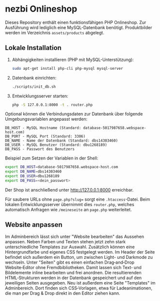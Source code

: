 # nezbi Onlineshop

Dieses Repository enthält einen funktionsfähigen PHP Onlineshop. Zur Ausführung wird lediglich eine MySQL-Datenbank benötigt. Produktbilder werden im Verzeichnis `assets/products` abgelegt.

## Lokale Installation

1. Abhängigkeiten installieren (PHP mit MySQL-Unterstützung):
   ```bash
   sudo apt-get install php-cli php-mysql mysql-server
   ```
2. Datenbank einrichten:
   ```bash
   ./scripts/init_db.sh
   ```
3. Entwicklungsserver starten:
   ```bash
   php -S 127.0.0.1:8000 -t . router.php
   ```

Optional können die Verbindungsdaten zur Datenbank über folgende
Umgebungsvariablen angepasst werden:

```
DB_HOST - MySQL Hostname (Standard: database-5017987658.webspace-host.com)
DB_PORT - MySQL Port (Standard: 3306)
DB_NAME - Name der Datenbank (Standard: dbs14303460)
DB_USER - MySQL Benutzer (Standard: dbu1268189)
DB_PASS - Passwort des Benutzers
```

Beispiel zum Setzen der Variablen in der Shell:

```bash
export DB_HOST=database-5017987658.webspace-host.com
export DB_NAME=dbs14303460
export DB_USER=dbu1268189
export DB_PASS=<dein_passwort>
```

Der Shop ist anschließend unter <http://127.0.0.1:8000> erreichbar.

Für saubere URLs ohne `page.php?slug=` sorgt eine `.htaccess`-Datei. Beim
lokalen Entwicklungsserver übernimmt dies `router.php`, welches automatisch
Anfragen wie `/meineseite` an `page.php` weiterleitet.

## Website anpassen

Im Adminbereich lässt sich unter "Website bearbeiten" das Aussehen anpassen. Neben Farben und Texten stehen jetzt zehn stark unterschiedliche Templates zur Auswahl. Zusätzlich können eine Hintergrundfarbe und eigenes CSS festgelegt werden.
Im Header der Seite befindet sich außerdem ein Button, um zwischen Light- und Darkmode zu wechseln.
Unter "Seiten" gibt es einen einfachen Drag‑and‑Drop Website‑Editor ohne Fremdbibliotheken. Damit lassen sich Text‑ und Bildelemente inline bearbeiten und frei anordnen. Die resultierenden HTML‑Strukturen werden in der Datenbank gespeichert und auf den jeweiligen Seiten ausgegeben.
Neu ist außerdem eine Seite "Templates" im Adminbereich. Dort finden sich CSS‑Vorlagen, etwa für Ladeanimationen, die man per Drag & Drop direkt in den Editor ziehen kann.
